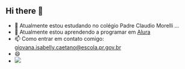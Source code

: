## Hi there 👋
- 🔭 Atualmente estou estudando no colégio Padre Claudio Morelli ...
- 🌱 Atualmente estou aprendendo a programar em [Alura](www.alura.com.br)
- 📫 Como entrar em contato comigo: giovana.isabelly.caetano@escola.pr.gov.br
- 😄
- ![](https://media.tenor.com/TYGaQfylEvQAAAAi/auque-7-dias-tarde.gif)
